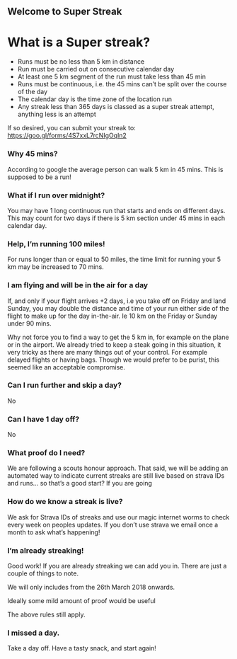## Welcome to Super Streak

# What is a Super streak?
* Runs must be no less than 5 km in distance
* Run must be carried out on consecutive calendar day
* At least one 5 km segment of the run must take less than 45 min
* Runs must be continuous, i.e. the 45 mins can’t be split over the course of the day
* The calendar day is the time zone of the location run
* Any streak less than 365 days is classed as a super streak attempt, anything less is an attempt

If so desired, you can submit your streak to: https://goo.gl/forms/4S7xxL7rcNIgOqln2

### Why 45 mins?

According to google the average person can walk 5 km in 45 mins. This is supposed to be a run!

###  What if I run over midnight?

You may have 1 long continuous run that starts and ends on different days. This may count for two days if there is 5 km section under 45 mins in each calendar day.

###  Help, I’m running 100 miles!

For runs longer than or equal to 50 miles, the time limit for running your 5 km may be increased to 70 mins.

###  I am flying and will be in the air for a day

If, and only if your flight arrives +2 days, i.e you take off on Friday and land Sunday, you may double the distance and time of your run either side of the flight to make up for the day in-the-air. Ie 10 km on the Friday or Sunday under 90 mins.

Why not force you to find a way to get the 5 km in, for example on the plane or in the airport. We already tried to keep a steak going in this situation, it very tricky as there are many things out of your control. For example delayed flights or having bags. Though we would prefer to be purist, this seemed like an acceptable compromise.

###  Can I run further and skip a day?

No

### Can I have 1 day off?

No

###  What proof do I need?

We are following a scouts honour approach.  That said, we will be adding an automated way to indicate current streaks are still live based on strava IDs and runs... so that’s a good start? If you are going 

###  How do we know a streak is live?

We ask for Strava IDs of streaks and use our magic internet worms to check every week on peoples updates. If you don’t use strava we email once a month to ask what’s happening!

###  I’m already streaking!

Good work! If you are already streaking we can add you in. There are just a couple of things to note.

We will only includes from the 26th March 2018 onwards.

Ideally some mild amount of proof would be useful

The above rules still apply.

###  I missed a day.

Take a day off. Have a tasty snack, and start again!
